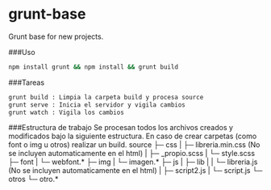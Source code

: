 # grunt-base
Grunt base for new projects.

###Uso
```bash
npm install grunt && npm install && grunt build
```

###Tareas
```bash
grunt build : Limpia la carpeta build y procesa source
grunt serve : Inicia el servidor y vigila cambios
grunt watch : Vigila los cambios
```

###Estructura de trabajo
Se procesan todos los archivos creados y modificados bajo la siguiente estructura.
En caso de crear carpetas (como font o img u otros) realizar un build.
source
├─ css
|   ├─ libreria.min.css (No se incluyen automaticamente en el html)
|   ├─ _propio.scss
|   └─ style.scss 
├─ font
|   └─ webfont.*
├─ img
|   └─ imagen.*
├─ js
|   ├─ lib
|   |   └─ libreria.js (No se incluyen automaticamente en el html)
|   ├─ script2.js
|   └─ script.js 
└─ otros
     └─ otro.*